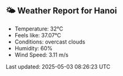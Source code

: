 <!-- WEATHER-START -->
## 🌤 Weather Report for Hanoi

- Temperature: 32°C
- Feels like: 37.07°C
- Conditions: overcast clouds
- Humidity: 60%
- Wind Speed: 3.11 m/s

Last updated: 2025-05-03 08:26:23 UTC
<!-- WEATHER-END -->
